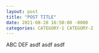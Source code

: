 ```yaml
---
layout: post
title: "POST TITLE"
date: 2021-08-28 16:50:00 -0000
categories: CATEGORY-1 CATEGORY-2
---
```


ABC DEF
asdf
asdf
asdf
